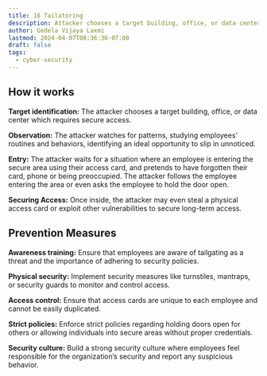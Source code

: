 ```yaml
---
title: 10 Tailatoring
description: Attacker chooses a target building, office, or data center which requires secure access.
author: Gedela Vijaya Laxmi
lastmod: 2024-04-07T08:36:36-07:00
draft: false
tags:
  - cyber-security
---
```


## How it works

**Target identification:** The attacker chooses a target building, office, or data center which requires secure access.

**Observation:** The attacker watches for patterns, studying employees’ routines and behaviors, identifying an ideal opportunity to slip in unnoticed.

**Entry:** The attacker waits for a situation where an employee is entering the secure area using their access card, and pretends to have forgotten their card, phone or being preoccupied. The attacker follows the employee entering the area or even asks the employee to hold the door open.

**Securing Access:** Once inside, the attacker may even steal a physical access card or exploit other vulnerabilities to secure long-term access.

## Prevention Measures

**Awareness training:** Ensure that employees are aware of tailgating as a threat and the importance of adhering to security policies.

**Physical security:** Implement security measures like turnstiles, mantraps, or security guards to monitor and control access.

**Access control:** Ensure that access cards are unique to each employee and cannot be easily duplicated.

**Strict policies:** Enforce strict policies regarding holding doors open for others or allowing individuals into secure areas without proper credentials.

**Security culture:** Build a strong security culture where employees feel responsible for the organization’s security and report any suspicious behavior.
